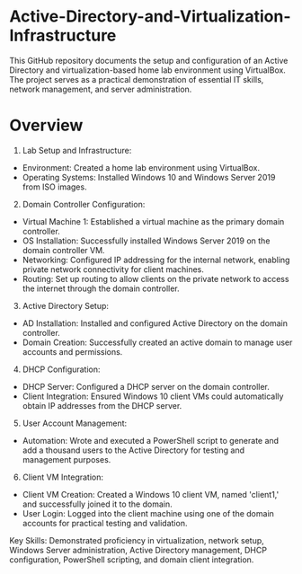 # Active-Directory-and-Virtualization-Infrastructure
This GitHub repository documents the setup and configuration of an Active Directory and virtualization-based home lab environment using VirtualBox. The project serves as a practical demonstration of essential IT skills, network management, and server administration.

# Overview

1. Lab Setup and Infrastructure:
- Environment: Created a home lab environment using VirtualBox.
- Operating Systems: Installed Windows 10 and Windows Server 2019 from ISO images.

2. Domain Controller Configuration:
- Virtual Machine 1: Established a virtual machine as the primary domain controller.
- OS Installation: Successfully installed Windows Server 2019 on the domain controller VM.
- Networking: Configured IP addressing for the internal network, enabling private network connectivity for client machines.
- Routing: Set up routing to allow clients on the private network to access the internet through the domain controller.

3. Active Directory Setup:
- AD Installation: Installed and configured Active Directory on the domain controller.
- Domain Creation: Successfully created an active domain to manage user accounts and permissions.

4. DHCP Configuration:
- DHCP Server: Configured a DHCP server on the domain controller.
- Client Integration: Ensured Windows 10 client VMs could automatically obtain IP addresses from the DHCP server.

5. User Account Management:
- Automation: Wrote and executed a PowerShell script to generate and add a thousand users to the Active Directory for testing and management purposes.

6. Client VM Integration:
- Client VM Creation: Created a Windows 10 client VM, named 'client1,' and successfully joined it to the domain.
- User Login: Logged into the client machine using one of the domain accounts for practical testing and validation.

Key Skills: Demonstrated proficiency in virtualization, network setup, Windows Server administration, Active Directory management, DHCP configuration, PowerShell scripting, and domain client integration.

